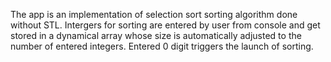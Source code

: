 
The app is an implementation of selection sort sorting algorithm done without STL.
Intergers for sorting are entered by user from console and get stored in a dynamical array 
whose size is automatically adjusted to the number of entered integers.
Entered 0 digit triggers the launch of sorting.
